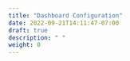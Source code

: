 ```yaml
---
title: "Dashboard Configuration"
date: 2022-09-21T14:11:47-07:00
draft: true
description: " "
weight: 0
---
```


